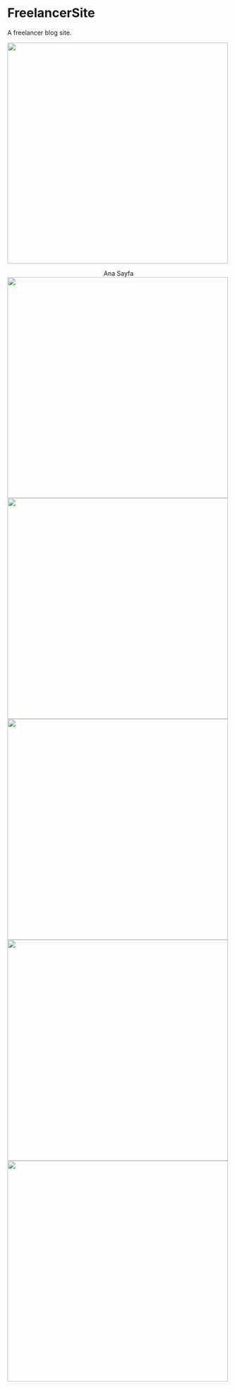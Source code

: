 # FreelancerSite
A freelancer blog  site.


<p float="left">
<img src="https://i.hizliresim.com/61m2iw0.jpg" width="500" />
  <center>Ana Sayfa</center>
<img src="https://i.hizliresim.com/sbr4isz.jpg" width="500" />
<img src="https://i.hizliresim.com/3ix35qb.jpg" width="500" />
<img src="https://i.hizliresim.com/5u8fr49.jpg" width="500" />
<img src="https://i.hizliresim.com/tnk8g4f.jpg" width="500" />
<img src="https://i.hizliresim.com/2jmpz6b.jpg" width="500" />
</p>
